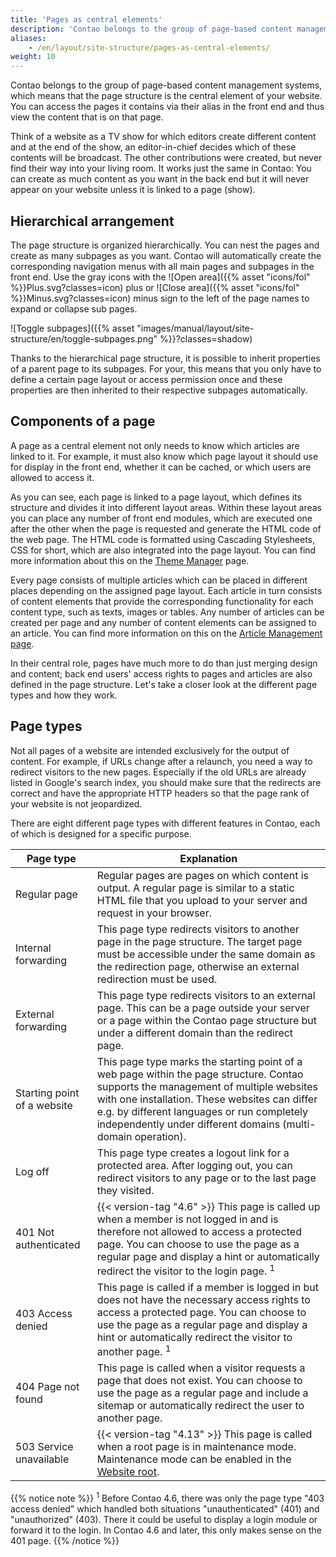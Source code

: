 ```yaml
---
title: 'Pages as central elements'
description: 'Contao belongs to the group of page-based content management systems, which means that the page structure is the central element of your website.'
aliases:
    - /en/layout/site-structure/pages-as-central-elements/
weight: 10
---
```


Contao belongs to the group of page-based content management systems, which means that the page structure is the central
element of your website. You can access the pages it contains via their alias in the front end and thus view the content 
that is on that page.

Think of a website as a TV show for which editors create different content and at the end of the show, an editor-in-chief
decides which of these contents will be broadcast. The other contributions were created, but never find their way into
your living room. It works just the same in Contao: You can create as much content as you want in the back end but it will 
never appear on your website unless it is linked to a page (show).

## Hierarchical arrangement

The page structure is organized hierarchically. You can nest the pages and create as many subpages as you want. Contao will
automatically create the corresponding navigation menus with all main pages and subpages in the front end. Use the gray
icons with the ![Open area]({{% asset "icons/fol" %}}Plus.svg?classes=icon) plus or ![Close area]({{% asset "icons/fol" %}}Minus.svg?classes=icon) minus
sign to the left of the page names to expand or collapse sub pages.

![Toggle subpages]({{% asset "images/manual/layout/site-structure/en/toggle-subpages.png" %}}?classes=shadow)

Thanks to the hierarchical page structure, it is possible to inherit properties of a parent page to its subpages.
For your, this means that you only have to define a certain page layout or access permission once and these properties
are then inherited to their respective subpages automatically.

## Components of a page

A page as a central element not only needs to know which articles are linked to it. For example, it must also know which
page layout it should use for display in the front end, whether it can be cached, or which users are allowed to access it.

As you can see, each page is linked to a page layout, which defines its structure and divides it into different layout
areas. Within these layout areas you can place any number of front end modules, which are executed one after the other
when the page is requested and generate the HTML code of the web page. The HTML code is formatted using
Cascading Stylesheets, CSS for short, which are also integrated into the page layout. You can find more information
about this on the [Theme Manager](/en/layout/theme-manager/) page.

Every page consists of multiple articles which can be placed in different places depending on the assigned page layout.
Each article in turn consists of content elements that provide the corresponding functionality for each content type,
such as texts, images or tables. Any number of articles can be created per page and any number of content elements can be
assigned to an article. You can find more information on this on the [Article Management page](/en/article-management/).

In their central role, pages have much more to do than just merging design and content; back end users' access rights
to pages and articles are also defined in the page structure. Let's take a closer look at the different page types and
how they work.

## Page types

Not all pages of a website are intended exclusively for the output of content. For example, if URLs change after a
relaunch, you need a way to redirect visitors to the new pages. Especially if the old URLs are already listed in 
Google's search index, you should make sure that the redirects are correct and have the appropriate HTTP headers
so that the page rank of your website is not jeopardized.

There are eight different page types with different features in Contao, each of which is designed for a specific purpose.

| Page type | Explanation                                                                                                                                                                                                                                                                                         |
| --------- |-----------------------------------------------------------------------------------------------------------------------------------------------------------------------------------------------------------------------------------------------------------------------------------------------------|
| Regular page | Regular pages are pages on which content is output. A regular page is similar to a static HTML file that you upload to your server and request in your browser.                                                                                                                                     |
| Internal forwarding | This page type redirects visitors to another page in the page structure. The target page must be accessible under the same domain as the redirection page, otherwise an external redirection must be used.                                                                                          |
| External forwarding | This page type redirects visitors to an external page. This can be a page outside your server or a page within the Contao page structure but under a different domain than the redirect page.                                                                                                       |
| Starting point of a website | This page type marks the starting point of a web page within the page structure. Contao supports the management of multiple websites with one installation. These websites can differ e.g. by different languages or run completely independently under different domains (multi-domain operation). |
| Log off | This page type creates a logout link for a protected area. After logging out, you can redirect visitors to any page or to the last page they visited.                                                                                                                                               |
| 401 Not authenticated | {{< version-tag "4.6" >}} This page is called up when a member is not logged in and is therefore not allowed to access a protected page. You can choose to use the page as a regular page and display a hint or automatically redirect the visitor to the login page. <sup>1</sup>                  |
| 403 Access denied | This page is called if a member is logged in but does not have the necessary access rights to access a protected page. You can choose to use the page as a regular page and display a hint or automatically redirect the visitor to another page. <sup>1</sup>                                      |
| 404 Page not found | This page is called when a visitor requests a page that does not exist. You can choose to use the page as a regular page and include a sitemap or automatically redirect the user to another page.                                                                                                  |
| 503 Service unavailable | {{< version-tag "4.13" >}} This page is called when a root page is in maintenance mode. Maintenance mode can be enabled in the [Website root](../configure-pages/#website-settings).                                                                                                                |


{{% notice note %}}
<sup>1</sup> Before Contao 4.6, there was only the page type "403 access denied" which handled both situations "unauthenticated" (401) and "unauthorized" (403). There it could be useful to display a login module or forward it to the login. In Contao 4.6 and later, this only makes sense on the 401 page.
{{% /notice %}}
